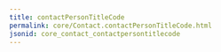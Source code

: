```yaml
---
title: contactPersonTitleCode
permalink: core/Contact.contactPersonTitleCode.html
jsonid: core_contact_contactpersontitlecode
---
```

